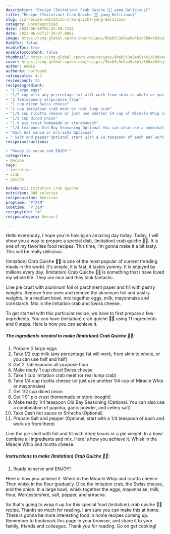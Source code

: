 ```yaml
---
description: "Recipe (Imitation) Crab Quiche 🦀🥸 yang Delicious}"
title: "Recipe (Imitation) Crab Quiche 🦀🥸 yang Delicious}"
slug: 312-recipe-imitation-crab-quiche-yang-delicious
category: Uncategorized
date: 2022-06-09T02:55:58.722Z
date: 2023-06-07T17:39:47.986Z
image: https://img-global.cpcdn.com/recipes/9beb5c3e9aa5a4b1/680x482cq70/imitation-crab-quiche-recipe-main-photo.jpg
hideToc: false
enableToc: true
enableTocContent: false
thumbnail: https://img-global.cpcdn.com/recipes/9beb5c3e9aa5a4b1/680x482cq70/imitation-crab-quiche-recipe-main-photo.jpg
cover: https://img-global.cpcdn.com/recipes/9beb5c3e9aa5a4b1/680x482cq70/imitation-crab-quiche-recipe-main-photo.jpg
author: Admin
authorAv: notfound
ratingvalue: 4.1
reviewcount: 23
recipeingredient:
- "2 large eggs"
- "1/2 cup milk any percentage fat will work from skim to whole or you can use half and half"
- "2 Tablespoons allpurpose flour"
- "1 cup diced Swiss cheese"
- "1 cup imitation crab meat or real lump crab"
- "1/4 cup ricotta cheese or just use another 14 cup of Miracle Whip or mayonnaise"
- "1/2 cup diced onion"
- "1 9 pie crust homemade or storebought"
- "1/4 teaspoon Old Bay Seasoning Optional You can also use a combination of paprika garlic powder and celery salt"
- "Dash hot sauce or Sriracha Optional"
- " Salt and pepper Optional start with a 14 teaspoon of each and work up from there"
recipeinstructions:

- "Ready to serve and ENJOY!"
categories:
- Recipe
tags:
- imitation
- crab
- quiche

katakunci: imitation crab quiche 
nutrition: 300 calories
recipecuisine: American
preptime: "PT24M"
cooktime: "PT31M"
recipeyield: "4"
recipecategory: Dessert

---
```



Hello everybody, I hope you're having an amazing day today. Today, I will show you a way to prepare a special dish, (imitation) crab quiche 🦀🥸. It is one of my favorites food recipes. This time, I'm gonna make it a bit tasty. This will be really delicious.

(Imitation) Crab Quiche 🦀🥸 is one of the most popular of current trending meals in the world. It's simple, it is fast, it tastes yummy. It is enjoyed by millions every day. (Imitation) Crab Quiche 🦀🥸 is something that I have loved my whole life. They are nice and they look fantastic.

Line pie crust with aluminum foil or parchment paper and fill with pastry weights. Remove from oven and remove the aluminum foil and pastry weights. In a medium bowl, mix together eggs, milk, mayonnaise and cornstarch. Mix in the imitation crab and Swiss cheese.


To get started with this particular recipe, we have to first prepare a few ingredients. You can have (imitation) crab quiche 🦀🥸 using 11 ingredients and 0 steps. Here is how you can achieve it.

<!--inarticleads1-->

##### The ingredients needed to make (Imitation) Crab Quiche 🦀🥸:

1. Prepare 2 large eggs
1. Take 1/2 cup milk (any percentage fat will work, from skim to whole, or you can use half and half)
1. Get 2 Tablespoons all-purpose flour
1. Make ready 1 cup diced Swiss cheese
1. Take 1 cup imitation crab meat (or real lump crab)
1. Take 1/4 cup ricotta cheese (or just use another 1/4 cup of Miracle Whip or mayonnaise)
1. Get 1/2 cup diced onion
1. Get 1 9” pie crust (homemade or store-bought)
1. Make ready 1/4 teaspoon Old Bay Seasoning (Optional. You can also use a combination of paprika, garlic powder, and celery salt)
1. Take Dash hot sauce or Sriracha (Optional)
1. Prepare  Salt and pepper (Optional, start with a 1/4 teaspoon of each and work up from there)


Line the pie shell with foil and fill with dried beans or a pie weight. In a bowl combine all ingredients and mix. Here is how you achieve it. Whisk in the Miracle Whip and ricotta cheese. 

<!--inarticleads2-->

##### Instructions to make (Imitation) Crab Quiche 🦀🥸:


1. Ready to serve and ENJOY!

Here is how you achieve it. Whisk in the Miracle Whip and ricotta cheese. Then whisk in the flour gradually. Dice the imitation crab, the Swiss cheese, and the onion. In a large bowl, whisk together the eggs, mayonnaise, milk, flour, Worcestershire, salt, pepper, and sriracha. 

So that's going to wrap it up for this special food (imitation) crab quiche 🦀🥸 recipe. Thanks so much for reading. I am sure you can make this at home. There is gonna be more interesting food in home recipes coming up. Remember to bookmark this page in your browser, and share it to your family, friends and colleague. Thank you for reading. Go on get cooking!
